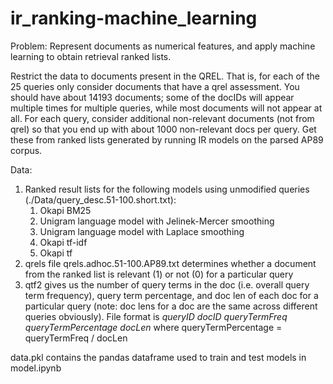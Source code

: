 # ir_ranking-machine_learning

Problem: Represent documents as numerical features, and apply machine learning to obtain retrieval ranked lists.

Restrict the data to documents present in the QREL. That is, for each of the 25 queries only consider documents that have a qrel assessment. You should have about 14193 documents; some of the docIDs will appear multiple times for multiple queries, while most documents will not appear at all. For each query, consider additional non-relevant documents (not from qrel) so that you end up with about 1000 non-relevant docs per query. Get these from ranked lists generated by running IR models on the parsed AP89 corpus.

Data:
1. Ranked result lists for the following models using unmodified queries (./Data/query_desc.51-100.short.txt):
    1. Okapi BM25
    2. Unigram language model with Jelinek-Mercer smoothing
    3. Unigram language model with Laplace smoothing
    4. Okapi tf-idf
    5. Okapi tf
2. qrels file qrels.adhoc.51-100.AP89.txt determines whether a document from the ranked list is relevant (1) or not (0) for a particular query
3. qtf2 gives us the number of query terms in the doc (i.e. overall query term frequency), query term percentage, and doc len of each doc for a particular query (note: doc lens for a doc are the same across different queries obviously). File format is *queryID docID queryTermFreq queryTermPercentage docLen* where queryTermPercentage = queryTermFreq / docLen

data.pkl contains the pandas dataframe used to train and test models in model.ipynb